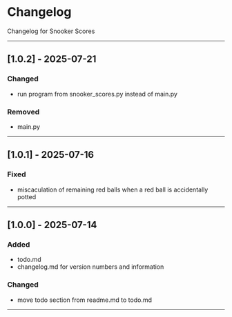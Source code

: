 # Changelog
Changelog for Snooker Scores

---

## [1.0.2] - 2025-07-21
### Changed
- run program from snooker_scores.py instead of main.py
### Removed
- main.py

---

## [1.0.1] - 2025-07-16
### Fixed
- miscaculation of remaining red balls when a red ball is accidentally potted

---

## [1.0.0] - 2025-07-14
### Added
- todo.md
- changelog.md for version numbers and information
### Changed
- move todo section from readme.md to todo.md

---

